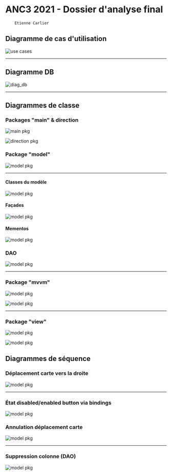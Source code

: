 # ANC3 2021 - Dossier d'analyse final
        Etienne Carlier

## Diagramme de cas d'utilisation
![use cases](images/use_cases_diagram.png)


<div style="page-break-after: always;"></div>

-----

## Diagramme DB
![diag_db](images/Diagramme_DB.png)

-----

## Diagrammes de classe
### Packages "main" & direction
![main pkg](images/main_DC.png)


![direction pkg](images/direction_DC.png)

<div style="page-break-after: always;"></div>

### Package "model"
![model pkg](images/model_minimal_DC.png)


<div style="page-break-after: always;"></div>

-----

#### Classes du modèle
![model pkg](images/model_board_elements_classes_DC.png)


<div style="page-break-after: always;"></div>

#### Façades
![model pkg](images/Model_facades_DC.png)


#### Mementos
![model pkg](images/Model_memento_DC.png)


<div style="page-break-after: always;"></div>


### DAO
![model pkg](images/model_DAO_DC.png)

-----

### Package "mvvm"
![model pkg](images/mvvm_minimal_DC.png)


![model pkg](images/mvvm_DC.png)

<div style="page-break-after: always;"></div>

-----

### Package "view"
![model pkg](images/view_minimal_DC.png)


![model pkg](images/view_DC.png)

<div style="page-break-after: always;"></div>

## Diagrammes de séquence
### Déplacement carte vers la droite
![model pkg](images/depl_carte_droite_DS.png)

---

### État disabled/enabled button via bindings
![model pkg](images/button_disabled_binding_DS.png)

<div style="page-break-after: always;"></div>

### Annulation déplacement carte
![model pkg](images/annulation_déplacement_carte_DS.png)

---

### Suppression colonne (DAO)
![model pkg](images/Suppression_colonne_DS.png)
